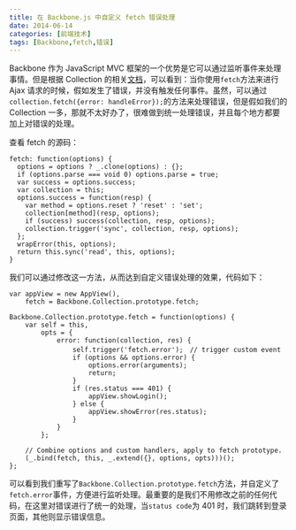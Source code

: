 ```yaml
---
title: 在 Backbone.js 中自定义 fetch 错误处理
date: 2014-06-14
categories: [前端技术]
tags: [Backbone,fetch,错误]
---
```


Backbone 作为 JavaScript MVC 框架的一个优势是它可以通过监听事件来处理事情。但是根据 Collection 的相关[文档](http://backbonejs.org/#Collection)，可以看到：当你使用```fetch```方法来进行 Ajax 请求的时候，假如发生了错误，并没有触发任何事件。虽然，可以通过```collection.fetch({error: handleError});```的方法来处理错误，但是假如我们的 Collection 一多，那就不太好办了，很难做到统一处理错误，并且每个地方都要加上对错误的处理。

查看 fetch 的源码：
```
fetch: function(options) {
  options = options ? _.clone(options) : {};
  if (options.parse === void 0) options.parse = true;
  var success = options.success;
  var collection = this;
  options.success = function(resp) {
    var method = options.reset ? 'reset' : 'set';
    collection[method](resp, options);
    if (success) success(collection, resp, options);
    collection.trigger('sync', collection, resp, options);
  };
  wrapError(this, options);
  return this.sync('read', this, options);
}
```

我们可以通过修改这一方法，从而达到自定义错误处理的效果，代码如下：

```
var appView = new AppView(),
    fetch = Backbone.Collection.prototype.fetch;

Backbone.Collection.prototype.fetch = function(options) {
    var self = this,
        opts = {
            error: function(collection, res) {
                self.trigger('fetch.error');　// trigger custom event
                if (options && options.error) {
                    options.error(arguments);
                    return;
                }
                if (res.status === 401) {
                    appView.showLogin();
                } else {
                    appView.showError(res.status);
                }
            }
        };

    // Combine options and custom handlers, apply to fetch prototype.
    (_.bind(fetch, this, _.extend({}, options, opts)))();
};
```

可以看到我们重写了```Backbone.Collection.prototype.fetch```方法，并自定义了```fetch.error```事件，方便进行监听处理。最重要的是我们不用修改之前的任何代码，在这里对错误进行了统一的处理，当```status code```为 401 时，我们跳转到登录页面，其他则显示错误信息。
